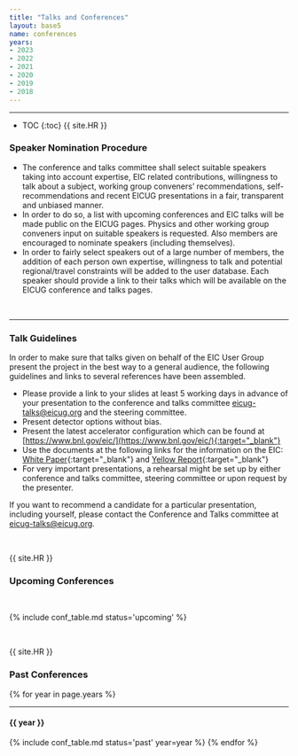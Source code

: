 ```yaml
---
title: "Talks and Conferences"
layout: base5
name: conferences
years:
- 2023
- 2022
- 2021
- 2020
- 2019
- 2018
---
```

---
* TOC
{:toc}
{{ site.HR }}
### Speaker Nomination Procedure

* The conference and talks committee shall select suitable speakers taking into account expertise,
EIC related contributions, willingness to talk about a subject, working group conveners’ recommendations,
self-recommendations and recent EICUG presentations in a fair, transparent and unbiased manner.
* In order to do so, a list with upcoming conferences and EIC talks will be made public on the EICUG pages. Physics and other working group conveners input on suitable speakers is requested. Also members are encouraged to nominate speakers (including themselves).
* In order to fairly select speakers out of a large number of members, the addition of each person own expertise,
willingness to talk and potential regional/travel constraints will be added to the user database.
Each speaker should provide a link to their talks which will be available on the EICUG conference and talks pages.

<span id="talk-guidelines"><br/></span>

---
 
### Talk Guidelines

In order to make sure that talks given on behalf of the EIC User Group present the project in the best way to a general audience, the following guidelines and links to several references have been assembled.

* Please provide a link to your slides at least 5 working days in advance of your presentation to the conference and talks committee <eicug-talks@eicug.org> and the steering committee.
* Present detector options without bias.
* Present the latest accelerator configuration which can be found at
[https://www.bnl.gov/eic/](https://www.bnl.gov/eic/){:target="_blank"}
* Use the documents at the following links for the information on the EIC:
[White Paper](https://inspirehep.net/literature/1206324){:target="_blank"}
and [Yellow Report](https://inspirehep.net/literature/1851258){:target="_blank"}
* For very important presentations, a rehearsal might be set up by either conference and talks committee, steering committee or upon request by the presenter.

If you want to recommend a candidate for a particular presentation, including yourself, please contact the Conference and Talks committee at <eicug-talks@eicug.org>.

<span id="upcoming-conferences"><br/></span>

{{ site.HR }}

### Upcoming Conferences
<br/>

{% include conf_table.md status='upcoming' %}

<span id="past-conferences"><br/></span>

{{ site.HR }}

### Past Conferences


{% for year in page.years %}

---

#### {{ year }}
{% include conf_table.md status='past' year=year %}
{% endfor %}
